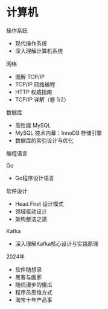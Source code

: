 # 计算机

操作系统

- 现代操作系统
- 深入理解计算机系统

网络

- 图解 TCP/IP
- TCP/IP 网络编程
- HTTP 权威指南
- TCP/IP 详解（卷 1/2）

数据库

- 高性能 MySQL
- MySQL 技术内幕：InnoDB 存储引擎
- 数据库的索引设计与优化 

编程语言

Go

- Go程序设计语言

软件设计

- Head First 设计模式 
- 领域驱动设计
- 架构整洁之道

Kafka

- 深入理解Kafka核心设计与实践原理 







2024年

- 软件随想录
- 黑客与画家
- 随机漫步的傻瓜
- 程序员思维方式
- 淘宝十年产品事